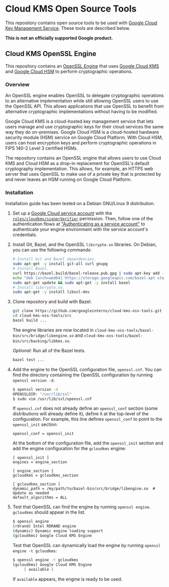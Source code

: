 # Cloud KMS Open Source Tools
This repository contains open source tools to be used with [Google Cloud Key 
Management Service][kms]. These tools are described below.

**This is not an officially supported Google product.**

## Cloud KMS OpenSSL Engine

This repository contains an [OpenSSL Engine][openssl-engine] that uses [Google 
Cloud KMS][kms] and [Google Cloud HSM][hsm] to perform cryptographic operations.

### Overview

An OpenSSL engine enables OpenSSL to delegate cryptographic operations to an 
alternative implementation while still allowing OpenSSL users to use the OpenSSL 
API. This allows applications that use OpenSSL to benefit from alternative 
cryptographic implementations without having to be modified.

Google Cloud KMS is a cloud-hosted key management service that lets users manage 
and use cryptographic keys for their cloud services the same way they do 
on-premises. Google Cloud HSM is a cloud-hosted hardware security module (HSM) 
service on Google Cloud Platform. With Cloud HSM, users can host encryption keys 
and perform cryptographic operations in FIPS 140-2 Level 3 certified HSMs.

The repository contains an OpenSSL engine that allows users to use Cloud KMS and 
Cloud HSM as a drop-in replacement for OpenSSL's default cryptography 
implementation. This allows, for example, an HTTPS web server that uses OpenSSL 
to make use of a private key that is protected by and never leaves an HSM 
running on Google Cloud Platform.

### Installation

Installation guide has been tested on a Debian GNU/Linux 9 distribution.

1. Set up a [Google Cloud service account][service-account] with the [`roles/cloudkms/signerVerifier`][roles] permission. Then, follow one of the authentication flows at ["Authenticating as a service account"][service-account] to authenticate your engine environment with the service account's credentials.

2. Install Git, Bazel, and the OpenSSL `libcrypto.so` libraries. On Debian, you can use the following commands:

    ```bash
    # Install Git and Bazel dependencies.
    sudo apt-get -y install git-all curl gnupg
    # Install Bazel.
    curl https://bazel.build/bazel-release.pub.gpg | sudo apt-key add -
    echo "deb [arch=amd64] https://storage.googleapis.com/bazel-apt stable jdk1.8" | sudo tee /etc/apt/sources.list.d/bazel.list
    sudo apt-get update && sudo apt-get -y install bazel
    # Install libcrypto.so.
    sudo apt-get -y install libssl-dev
    ```

3. Clone repository and build with Bazel.

    ```bash
    git clone https://github.com/googleinterns/cloud-kms-oss-tools.git
    cd cloud-kms-oss-tools/src
    bazel build ...
    ```

    The engine libraries are now located in `cloud-kms-oss-tools/bazel-bin/src/bridge/libengine.so` and `cloud-kms-oss-tools/bazel-bin/src/backing/libkms.so`.
    
    _Optional:_ Run all of the Bazel tests.
    
    ```bash
    bazel test ...
    ```
  
4. Add the engine to the OpenSSL configuration file, `openssl.cnf`. You can find the directory containing the OpenSSL configuration by running `openssl version -d`.

    ```bash
    $ openssl version -d
    OPENSSLDIR: "/usr/lib/ssl"
    $ sudo vim /usr/lib/ssl/openssl.cnf
    ```
    
    If `openssl.cnf` does not already define an `openssl_conf` section (some distributions will already define it), define it at the top-level of the configuration. For example, this line defines `openssl_conf` to point to the `openssl_init` section:
    
    ```
    openssl_conf = openssl_init
    ```

    At the bottom of the configuration file, add the `openssl_init` section and add the engine configuration for the `gcloudkms` engine:

    ```
    [ openssl_init ]
    engines = engine_section

    [ engine_section ]
    gcloudkms = gcloudkms_section

    [ gcloudkms_section ]
    dynamic_path = /my/path/to/bazel-bin/src/bridge/libengine.so  # Update as needed
    default_algorithms = ALL
    ```
    
5. Test that OpenSSL can find the engine by running `openssl engine`. `gcloudkms` should appear in the list.

    ```bash
    $ openssl engine
    (rdrand) Intel RDRAND engine
    (dynamic) Dynamic engine loading support
    (gcloudkms) Google Cloud KMS Engine
    ```
    
    Test that OpenSSL can dynamically load the engine by running `openssl engine -t gcloudkms`:
    
    ```bash
    $ openssl engine -t gcloudkms
    (gcloudkms) Google Cloud KMS Engine
         [ available ]
    ```
    
    If `available` appears, the engine is ready to be used.

[kms]: https://cloud.google.com/kms
[hsm]: https://cloud.google.com/hsm
[openssl-engine]: 
https://raw.githubusercontent.com/openssl/openssl/master/README.ENGINE
[service-account]:
https://cloud.google.com/docs/authentication/production
[roles]:
https://cloud.google.com/kms/docs/reference/permissions-and-roles#predefined
